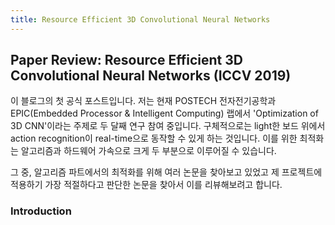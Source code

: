 ```yaml
---
title: Resource Efficient 3D Convolutional Neural Networks
---
```

## Paper Review: Resource Efficient 3D Convolutional Neural Networks (ICCV 2019)

 이 블로그의 첫 공식 포스트입니다. 저는 현재 POSTECH 전자전기공학과 EPIC(Embedded Processor & Intelligent Computing) 랩에서
 'Optimization of 3D CNN'이라는 주제로 두 달째 연구 참여 중입니다. 구체적으로는 light한 보드 위에서 action recognition이 
 real-time으로 동작할 수 있게 하는 것입니다. 이를 위한 최적화는 알고리즘과 하드웨어 가속으로 크게 두 부분으로 이루어질 수 있습니다.
 
 그 중, 알고리즘 파트에서의 최적화를 위해 여러 논문을 찾아보고 있었고 제 프로젝트에 적용하기 가장 적절하다고 판단한 논문을 찾아서 이를 
리뷰해보려고 합니다.

### Introduction

